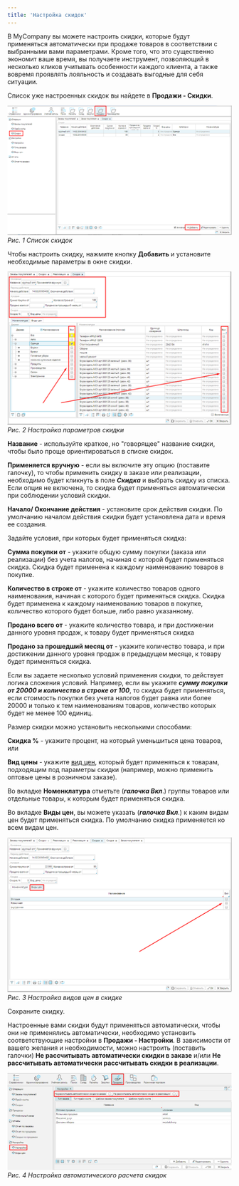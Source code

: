 ```yaml
---
title: 'Настройка скидок'
---
```


В MyCompany вы можете настроить скидки, которые будут применяться автоматически при продаже товаров в соответствии с выбранными вами параметрами. Кроме того, что это существенно экономит ваше время, вы получаете инструмент, позволяющий в несколько кликов учитывать особенности каждого клиента, а также вовремя проявлять лояльность и создавать выгодные для себя ситуации.

Список уже настроенных скидок вы найдете в **Продажи - Скидки**.

![](images/Discount_settings_1.png)
*Рис. 1 Список скидок*

Чтобы настроить скидку, нажмите кнопку **Добавить** и установите необходимые параметры в окне скидки.

![](images/Discount_settings_2.png)
*Рис. 2 Настройка параметров скидки*


**Название** - используйте краткое, но "говорящее" название скидки, чтобы было проще ориентироваться в списке скидок.

**Применяется вручную** - если вы включите эту опцию (поставите галочку), то чтобы применить скидку в заказе или реализации, необходимо будет кликнуть в поле ***Скидка*** и выбрать скидку из списка. Если опция не включена, то скидка будет применяться автоматически при соблюдении условий скидки.

**Начало/ Окончание действия** - установите срок действия скидки. По умолчанию началом действия скидки будет установлена дата и время ее создания.

Задайте условия, при которых будет применяться скидка:

**Сумма покупки от** - укажите общую сумму покупки (заказа или реализации) без учета налогов, начиная с которой будет применяться скидка. Скидка будет применена к каждому наименованию товаров в покупке.

**Количество в строке от** - укажите количество товаров одного наименования, начиная с которого будет применяться скидка. Скидка будет применена к каждому наименованию товаров в покупке, количество которого будет больше, либо равно указанному.

**Продано всего от** - укажите количество товара, и при достижении данного уровня продаж, к товару будет применяться скидка

**Продано за прошедший месяц от** - укажите количество товара, и при достижении данного уровня продаж в предыдущем месяце, к товару будет применяться скидка.

Если вы задаете несколько условий применения скидки, то действует логика сложения условий. Например, если вы укажите ***сумму покупки от 20000 и количество в строке от 100***, то скидка будет применяться, если стоимость покупки без учета налогов будет равна или более 20000 и только к тем наименованиям товаров, количество которых будет не менее 100 единиц.

Размер скидки можно установить несколькими способами:

**Скидка %** - укажите процент, на который уменьшиться цена товаров, или

**Вид цены** - укажите [вид цен](Price_type_settings.md), который будет применяться к товарам, подходящим под параметры скидки (например, можно применить оптовые цены в розничном заказе).

Во вкладке **Номенклатура** отметьте (***галочка Вкл***.) группы товаров или отдельные товары, к которым будет применяться скидка.

Во вкладке **Виды цен**, вы можете указать (***галочка Вкл***.) к каким видам цен будет применяться скидка. По умолчанию скидка применяется ко всем видам цен.

![](images/Discount_settings_3.png)
*Рис. 3 Настройка видов цен в скидке*

Сохраните скидку.

Настроенные вами скидки будут применяться автоматически, чтобы они не применялись автоматически, необходимо установить соответствующие настройки в **Продажи - Настройки**. В зависимости от вашего желания и необходимости, можно настроить (поставить галочки) **Не рассчитывать автоматически скидки в заказе** и/или **Не рассчитывать автоматически рассчитывать скидки в реализации**.

![](images/Discount_settings_4.png)
*Рис. 4 Настройка автоматического расчета скидок*

  



  
